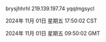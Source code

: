 brysjhhrhl 219.139.197.74 yqqlmgsycl

2024年 11月 01日 星期五 17:50:02 CST

2024年 11月 01日 星期五 09:50:02 GMT
